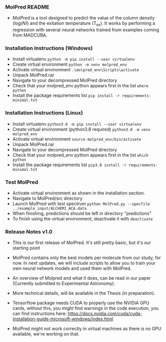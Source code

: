 ### MolPred README

- _MolPred_ is a tool designed to predict the value of the column density (_log(N)_) and the exitation temperature 
(T<sub>ex</sub>). It works by performing a regression with several neural networks trained from examples coming from MADCUBA. 

### Installation Instructions (Windows)

- Install virtualenv
    `python -m pip install --user virtualenv`
- Create virtual environment
    `python -m venv molpred_env`
- Activate virtual environment
    `.\molpred_env\Scripts\activate`
- Unpack MolPred.rar
- Navigate to your decompressed MolPred directory    
- Check that your molpred_env python appears first in the list
    `where python`
- Install the package requirements list
    `pip install -r requirements-minimal.txt`

### Installation Instructions (Linux)

- Install virtualenv
    `python3.8 -m pip install --user virtualenv`
- Create virtual environment (python3.8 required)
    `python3.8 -m venv molpred_env`
- Activate virtual environment
    `source molpred_env/bin/activate`
- Unpack MolPred.rar
- Navigate to your decompressed MolPred directory    
- Check that your molpred_env python appears first in the list
    `which python`
- Install the package requirements list
    `pip3.8 install -r requirements-minimal.txt`
    
        
### Test MolPred
- Activate virtual environment as shown in the installation section.
- Navigate to MolPred/src directory
- Launch MolPred with test spectrum
    `python MolPred.py --specfile ../example_input/ALCHEMI_ACA.data`
- When finishing, predictions should be left in directory "predictions"
- To finish using the virtual environment, deactivate it with
    `deactivate`

### Release Notes v1.0
- This is our first release of MolPred. It's still pretty basic, but it's our starting point
- MolPred contains only the best models per molecule from our study, for now. 
In next updates, we will include scripts to allow you to train your own neural network models and used them
with MolPred.
- An overview of Molpred and what it does, can be read in our paper (Currently submitted to Experimental Astronomy).
- More technical details, will be available in the Thesis (in preparation).

- Tensorflow package needs CUDA to properly use the NVIDIA GPU cards, without this, you might find warnings in the code
execution, you can find instructions here: 
https://docs.nvidia.com/cuda/cuda-installation-guide-microsoft-windows/index.html
- MolPred might not work correctly in virtual machines as there is no GPU available, we're working on that.
   
     

